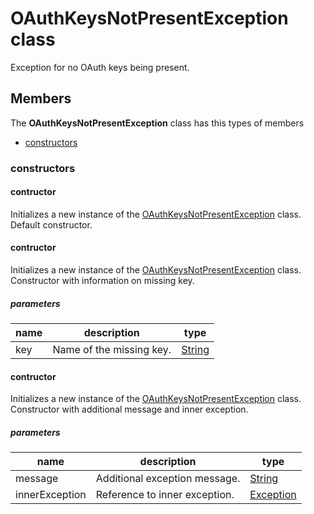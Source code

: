 
# OAuthKeysNotPresentException class

Exception for no OAuth keys being present.

## Members

The **OAuthKeysNotPresentException** class has this types of members

* [constructors](#constructors)

### constructors

#### contructor

Initializes a new instance of the [OAuthKeysNotPresentException](Microsoft_Toolkit_Uwp_Services_Exceptions_OAuthKeysNotPresentException.md) class. Default constructor.

#### contructor

Initializes a new instance of the [OAuthKeysNotPresentException](Microsoft_Toolkit_Uwp_Services_Exceptions_OAuthKeysNotPresentException.md) class. Constructor with information on missing key.

##### parameters



| name | description | type || --- | --- | --- || key | Name of the missing key. | [String](https://msdn.microsoft.com/library/windows/apps/System.String) |
#### contructor

Initializes a new instance of the [OAuthKeysNotPresentException](Microsoft_Toolkit_Uwp_Services_Exceptions_OAuthKeysNotPresentException.md) class. Constructor with additional message and inner exception.

##### parameters



| name | description | type || --- | --- | --- || message | Additional exception message. | [String](https://msdn.microsoft.com/library/windows/apps/System.String) || innerException | Reference to inner exception. | [Exception](https://msdn.microsoft.com/library/windows/apps/System.Exception) |